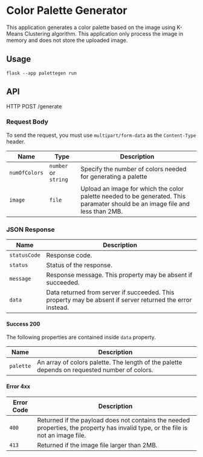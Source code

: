 # Color Palette Generator

This application generates a color palette based on the image using K-Means Clustering algorithm. This application only process the image in memory and does not store the uploaded image.

## Usage

    flask --app palettegen run

## API

HTTP POST /generate

### Request Body

To send the request, you must use `multipart/form-data` as the `Content-Type` header.

| Name          | Type                  | Description |
| ------------- | --------------------- | ----------- |
| `numOfColors` | `number` or `string`  | Specify the number of colors needed for generating a palette |
| `image`       | `file`                | Upload an image for which the color palette needed to be generated. This paramater should be an image file and less than 2MB. |

### JSON Response

| Name         | Description |
| ------------ | ----------- |
| `statusCode` | Response code. |
| `status`     | Status of the response. |
| `message`    | Response message. This property may be absent if succeeded. |
| `data`       | Data returned from server if succeeded. This property may be absent if server returned the error instead. |

#### Success 200

The following properties are contained inside `data` property.

| Name      | Description |
| --------- | ----------- |
| `palette` | An array of colors palette. The length of the palette depends on requested number of colors. |

#### Error 4xx

| Error Code       | Description |
| ---------------- | ----------- |
| `400`            | Returned if the payload does not contains the needed properties, the property has invalid type, or the file is not an image file. |
| `413`            | Returned if the image file larger than 2MB. |
